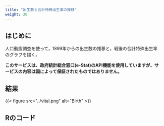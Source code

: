 ```yaml
---
title: "出生数と合計特殊出生率の推移"
weight: 30
---
```


## はじめに

人口動態調査を使って，1899年からの出生数の推移と，戦後の合計特殊出生率のグラフを描く。

**このサービスは、政府統計総合窓口(e-Stat)のAPI機能を使用していますが、サービスの内容は国によって保証されたものではありません。**

## 結果

{{< figure src="../vital.png" alt="Birth" >}}

## Rのコード

<script src="https://gist.github.com/tomokazu518/c4cd5a6808154ba398ff1a1eab209cb7.js?file=birth.R"></script>